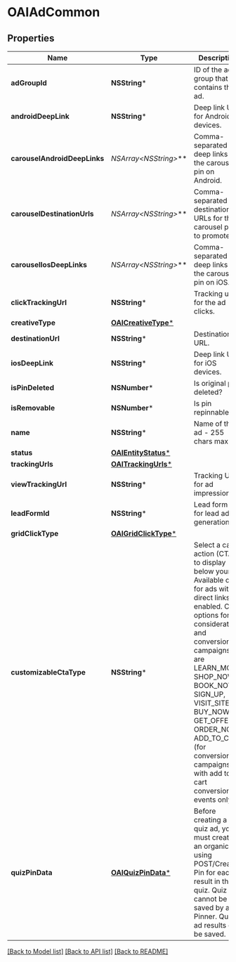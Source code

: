 # OAIAdCommon

## Properties
Name | Type | Description | Notes
------------ | ------------- | ------------- | -------------
**adGroupId** | **NSString*** | ID of the ad group that contains the ad. | [optional] 
**androidDeepLink** | **NSString*** | Deep link URL for Android devices. | [optional] 
**carouselAndroidDeepLinks** | **NSArray&lt;NSString*&gt;*** | Comma-separated deep links for the carousel pin on Android. | [optional] 
**carouselDestinationUrls** | **NSArray&lt;NSString*&gt;*** | Comma-separated destination URLs for the carousel pin to promote. | [optional] 
**carouselIosDeepLinks** | **NSArray&lt;NSString*&gt;*** | Comma-separated deep links for the carousel pin on iOS. | [optional] 
**clickTrackingUrl** | **NSString*** | Tracking url for the ad clicks. | [optional] 
**creativeType** | [**OAICreativeType***](OAICreativeType.md) |  | [optional] 
**destinationUrl** | **NSString*** | Destination URL. | [optional] 
**iosDeepLink** | **NSString*** | Deep link URL for iOS devices. | [optional] 
**isPinDeleted** | **NSNumber*** | Is original pin deleted? | [optional] 
**isRemovable** | **NSNumber*** | Is pin repinnable? | [optional] 
**name** | **NSString*** | Name of the ad - 255 chars max. | [optional] 
**status** | [**OAIEntityStatus***](OAIEntityStatus.md) |  | [optional] 
**trackingUrls** | [**OAITrackingUrls***](OAITrackingUrls.md) |  | [optional] 
**viewTrackingUrl** | **NSString*** | Tracking URL for ad impressions. | [optional] 
**leadFormId** | **NSString*** | Lead form ID for lead ad generation. | [optional] 
**gridClickType** | [**OAIGridClickType***](OAIGridClickType.md) |  | [optional] 
**customizableCtaType** | **NSString*** | Select a call to action (CTA) to display below your ad. Available only for ads with direct links enabled. CTA options for consideration and conversion campaigns are LEARN_MORE, SHOP_NOW, BOOK_NOW, SIGN_UP, VISIT_SITE, BUY_NOW, GET_OFFER, ORDER_NOW, ADD_TO_CART (for conversion campaigns with add to cart conversion events only) | [optional] 
**quizPinData** | [**OAIQuizPinData***](OAIQuizPinData.md) | Before creating a quiz ad, you must create an organic Pin using POST/Create Pin for each result in the quiz. Quiz ads cannot be saved by a Pinner. Quiz ad results can be saved. | [optional] 

[[Back to Model list]](../README.md#documentation-for-models) [[Back to API list]](../README.md#documentation-for-api-endpoints) [[Back to README]](../README.md)


